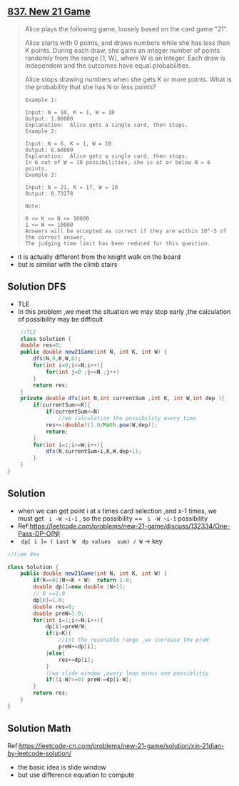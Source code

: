 ## [837. New 21 Game](https://leetcode-cn.com/problems/new-21-game/)

> Alice plays the following game, loosely based on the card game "21".
>
> Alice starts with 0 points, and draws numbers while she has less than K points.  During each draw, she gains an integer number of points randomly from the range [1, W], where W is an integer.  Each draw is independent and the outcomes have equal probabilities.
>
> Alice stops drawing numbers when she gets K or more points.  What is the probability that she has N or less points?
>
> ```
> Example 1:
> 
> Input: N = 10, K = 1, W = 10
> Output: 1.00000
> Explanation:  Alice gets a single card, then stops.
> Example 2:
> 
> Input: N = 6, K = 1, W = 10
> Output: 0.60000
> Explanation:  Alice gets a single card, then stops.
> In 6 out of W = 10 possibilities, she is at or below N = 6 points.
> Example 3:
> 
> Input: N = 21, K = 17, W = 10
> Output: 0.73278
> ```
>
> 
>
> ```
> Note:
> 
> 0 <= K <= N <= 10000
> 1 <= W <= 10000
> Answers will be accepted as correct if they are within 10^-5 of the correct answer.
> The judging time limit has been reduced for this question.
> ```

* it is actually different from the knight walk on the board
* but is similiar with the climb  stairs 

## Solution DFS 

* TLE
* In this problem ,we meet the situation we may stop early ,the calculation of possibility  may be difficult

```java
	//TLE
	class Solution {
    double res=0;
    public double new21Game(int N, int K, int W) {  
        dfs(N,0,K,W,0);
        for(int i=0;i<=N;i++){
            for(int j=0 ;j<=N ;j++)
        }
        return res;
    }
    private double dfs(int N,int currentSum ,int K, int W,int dep ){
        if(currentSum>=K){
            if(currentSum<=N)
                //we calculation the possibility every time 
            res+=(double)(1.0/Math.pow(W,dep));
            return;
        }
        for(int i=1;i<=W;i++){
            dfs(N,currentSum+i,K,W,dep+1);
        }
    }
}
```

## Solution 

* when we can get  point i at   x times card selection ,and x-1 times, we must get ``` i -W ~i-1``` , so the possibility == ``` i -W ~i-1``` possibility
* Ref:https://leetcode.com/problems/new-21-game/discuss/132334/One-Pass-DP-O(N)
* ``` dp[ i ]= ( Last W  dp values  sum) / W```   -> key

```java
//time 4ms

class Solution {
    public double new21Game(int N, int K, int W) {  
        if(K==0||N>=K + W)  return 1.0;
        double dp[]=new double [N+1];
        // 0 ==1.0
        dp[0]=1.0;
        double res=0;
        double preW=1.0;
        for(int i=1;i<=N;i++){
            dp[i]=preW/W;
            if(i<K){
                //int the resonable range ,we increase the preW
                preW+=dp[i];
            }else{
                res+=dp[i];
            }
            //we slide window ,every loop minus one possiblitiy
            if((i-W)>=0) preW-=dp[i-W];
        }
        return res;
    }
}
```

## Solution Math

Ref:https://leetcode-cn.com/problems/new-21-game/solution/xin-21dian-by-leetcode-solution/

* the basic idea is slide window
* but use difference equation to compute